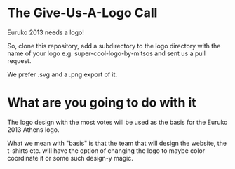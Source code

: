 The Give-Us-A-Logo Call
=====

Euruko 2013 needs a logo!

So, clone this repository, add a subdirectory to the logo directory with the name of your logo e.g. super-cool-logo-by-mitsos and sent us a pull request.

We prefer .svg and a .png export of it.

What are you going to do with it
=====
The logo design with the most votes will be used as the basis for the Euruko 2013 Athens logo.

What we mean with "basis" is that the team that will design the website, the t-shirts etc. will have the option of changing the logo to maybe color coordinate it or some such design-y magic.


   
